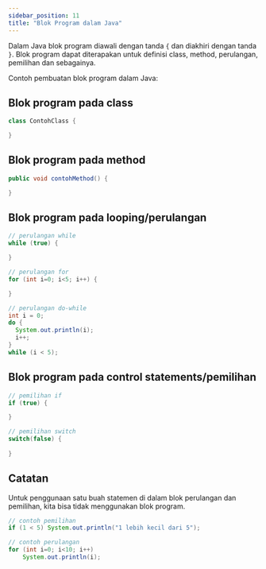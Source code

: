 ```yaml
---
sidebar_position: 11
title: "Blok Program dalam Java"
---
```


Dalam Java blok program diawali dengan tanda `{` dan diakhiri dengan tanda `}`. Blok program dapat diterapakan untuk definisi class, method, perulangan, pemilihan dan sebagainya.

Contoh pembuatan blok program dalam Java:

## Blok program pada class

```java
class ContohClass {

} 
```

## Blok program pada method

```java
public void contohMethod() {

}
```

## Blok program pada looping/perulangan

```java
// perulangan while
while (true) {

}

// perulangan for
for (int i=0; i<5; i++) {

}

// perulangan do-while
int i = 0;
do {
  System.out.println(i);
  i++;
}
while (i < 5);
```

## Blok program pada control statements/pemilihan

```java
// pemilihan if
if (true) {

}

// pemilihan switch
switch(false) {
  
}
```

## Catatan

Untuk penggunaan satu buah statemen di dalam blok perulangan dan pemilihan, kita bisa tidak menggunakan blok program.

```java
// contoh pemilihan
if (1 < 5) System.out.println("1 lebih kecil dari 5");

// contoh perulangan
for (int i=0; i<10; i++)
    System.out.println(i);
```

